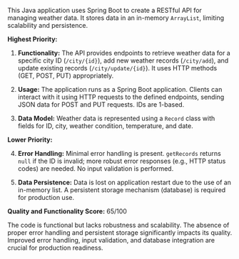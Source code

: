 This Java application uses Spring Boot to create a RESTful API for managing weather data.  It stores data in an in-memory `ArrayList`, limiting scalability and persistence.

**Highest Priority:**

1. **Functionality:** The API provides endpoints to retrieve weather data for a specific city ID (`/city/{id}`), add new weather records (`/city/add`), and update existing records (`/city/update/{id}`).  It uses HTTP methods (GET, POST, PUT) appropriately.

2. **Usage:**  The application runs as a Spring Boot application.  Clients can interact with it using HTTP requests to the defined endpoints, sending JSON data for POST and PUT requests.  IDs are 1-based.

3. **Data Model:** Weather data is represented using a `Record` class with fields for ID, city, weather condition, temperature, and date.

**Lower Priority:**

4. **Error Handling:**  Minimal error handling is present.  `getRecords` returns `null` if the ID is invalid; more robust error responses (e.g., HTTP status codes) are needed.  No input validation is performed.

5. **Data Persistence:** Data is lost on application restart due to the use of an in-memory list. A persistent storage mechanism (database) is required for production use.


**Quality and Functionality Score:** 65/100

The code is functional but lacks robustness and scalability.  The absence of proper error handling and persistent storage significantly impacts its quality.  Improved error handling, input validation, and database integration are crucial for production readiness.
